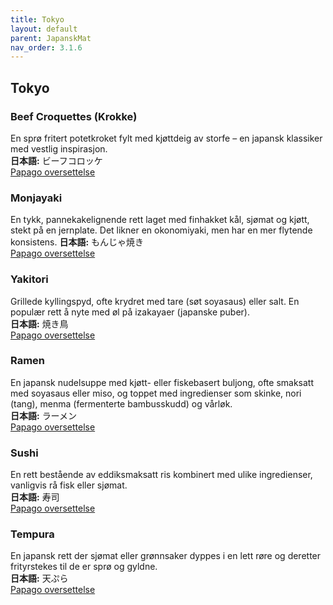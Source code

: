 ```yaml
---
title: Tokyo
layout: default
parent: JapanskMat
nav_order: 3.1.6
---
```


## Tokyo

### Beef Croquettes (Krokke)  
En sprø fritert potetkroket fylt med kjøttdeig av storfe – en japansk klassiker med vestlig inspirasjon.  
**日本語:** ビーフコロッケ  
[Papago oversettelse](https://papago.naver.com/?sk=ja&tk=en&st=ビーフコロッケ)

### Monjayaki
En tykk, pannekakelignende rett laget med finhakket kål, sjømat og kjøtt, stekt på en jernplate. Det likner en okonomiyaki, men har en mer flytende konsistens.
**日本語:** もんじゃ焼き  
[Papago oversettelse](https://papago.naver.com/?sk=ja&tk=en&st=もんじゃ焼き)

### Yakitori
Grillede kyllingspyd, ofte krydret med tare (søt soyasaus) eller salt. En populær rett å nyte med øl på izakayaer (japanske puber).  
**日本語:** 焼き鳥  
[Papago oversettelse](https://papago.naver.com/?sk=ja&tk=en&st=焼き鳥)

### Ramen  
En japansk nudelsuppe med kjøtt- eller fiskebasert buljong, ofte smaksatt med soyasaus eller miso, og toppet med ingredienser som skinke, nori (tang), menma (fermenterte bambusskudd) og vårløk.  
**日本語:** ラーメン  
[Papago oversettelse](https://papago.naver.com/?sk=ja&tk=en&st=ラーメン)

### Sushi
En rett bestående av eddiksmaksatt ris kombinert med ulike ingredienser, vanligvis rå fisk eller sjømat.  
**日本語:** 寿司  
[Papago oversettelse](https://papago.naver.com/?sk=ja&tk=en&st=寿司)  

### Tempura
En japansk rett der sjømat eller grønnsaker dyppes i en lett røre og deretter frityrstekes til de er sprø og gyldne.  
**日本語:** 天ぷら  
[Papago oversettelse](https://papago.naver.com/?sk=ja&tk=en&st=天ぷら)

